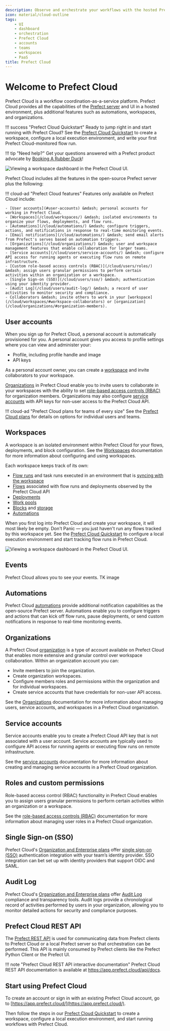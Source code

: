 ```yaml
---
description: Observe and orchestrate your workflows with the hosted Prefect Cloud platform.
icon: material/cloud-outline
tags:
    - UI
    - dashboard
    - orchestration
    - Prefect Cloud
    - accounts
    - teams
    - workspaces
    - PaaS
title: Prefect Cloud
---
```


# Welcome to Prefect Cloud <span class="badge cloud"></span>

Prefect Cloud is a workflow coordination-as-a-service platform. Prefect Cloud provides all the capabilities of the [Prefect server](/tutorial/orchestration/#running-the-prefect-server) and UI in a hosted environment, plus additional features such as automations, workspaces, and organizations.

!!! success "Prefect Cloud Quickstart"
    Ready to jump right in and start running with Prefect Cloud? See the [Prefect Cloud Quickstart](/cloud/cloud-quickstart/) to create a workspace, configure a local execution environment, and write your first Prefect Cloud-monitored flow run.

!!! tip "Need help?"
    Get your questions answered with a Prefect product advocate by [Booking A Rubber Duck](https://calendly.com/prefect-experts/prefect-product-advocates?utm_campaign=prefect_docs_cloud&utm_content=prefect_docs&utm_medium=docs&utm_source=dpcs)!

![Viewing a workspace dashboard in the Prefect Cloud UI.](/img/ui/cloud-workspace-dashboard.png)

Prefect Cloud includes all the features in the open-source Prefect server plus the following:

!!! cloud-ad "Prefect Cloud features"
    Features only available on Prefect Cloud include:

    - [User accounts](#user-accounts) &mdash; personal accounts for working in Prefect Cloud. 
    - [Workspaces](/cloud/workspaces/) &mdash; isolated environments to organize your flows, deployments, and flow runs.
    - [Automations](/cloud/automations/) &mdash; configure triggers, actions, and notifications in response to real-time monitoring events.
    - [Email notifications](/cloud/automations/) &mdash; send email alerts from Prefect's serves based on automation triggers.
    - [Organizations](/cloud/organizations/) &mdash; user and workspace management features that enable collaboration for larger teams.
    - [Service accounts](/cloud/users/service-accounts/) &mdash; configure API access for running agents or executing flow runs on remote infrastructure.
    - [Custom role-based access controls (RBAC)](/cloud/users/roles/) &mdash; assign users granular permissions to perform certain activities within an organization or a workspace.
    - [Single Sign-on (SSO)](/cloud/users/sso/) &mdash; authentication using your identity provider.
    - [Audit Log](/cloud/users/audit-log/) &mdash; a record of user activities to monitor security and compliance.
    - Collaborators &mdash; invite others to work in your [workspace](/cloud/workspaces/#workspace-collaborators) or [organization](/cloud/organizations/#organization-members).

## User accounts

When you sign up for Prefect Cloud, a personal account is automatically provisioned for you. A personal account gives you access to profile settings where you can view and administer your: 

- Profile, including profile handle and image
- API keys

As a personal account owner, you can create a [workspace](#workspaces) and invite collaborators to your workspace. 

[Organizations](#organizations) in Prefect Cloud enable you to invite users to collaborate in your workspaces with the ability to set [role-based access controls (RBAC)](#roles-and-custom-permissions) for organization members. Organizations may also configure [service accounts](#service-accounts) with API keys for non-user access to the Prefect Cloud API.

!!! cloud-ad "Prefect Cloud plans for teams of every size"
    See the [Prefect Cloud plans](https://www.prefect.io/pricing/) for details on options for individual users and teams.

## Workspaces

A workspace is an isolated environment within Prefect Cloud for your flows, deployments, and block configuration. See the [Workspaces](/cloud/workspaces/) documentation for more information about configuring and using workspaces.

Each workspace keeps track of its own:

- [Flow runs](/concepts/flows/) and task runs executed in an environment that is [syncing with the workspace](/cloud/#workspaces)
- [Flows](/concepts/flows/) associated with flow runs and deployments observed by the Prefect Cloud API
- [Deployments](/concepts/deployments/)
- [Work pools](/concepts/work-pools/)
- [Blocks](/concepts/blocks/) and [storage](/concepts/storage/)
- [Automations](/cloud/automations/)

When you first log into Prefect Cloud and create your workspace, it will most likely be empty. Don't Panic &mdash; you just haven't run any flows tracked by this workspace yet. See the [Prefect Cloud Quickstart](/cloud/cloud-quickstart/) to configure a local execution environment and start tracking flow runs in Prefect Cloud. 

![Viewing a workspace dashboard in the Prefect Cloud UI.](/img/ui/cloud-new-workspace.png)

## Events

Prefect Cloud allows you to see your events. TK image 


## Automations

Prefect Cloud [automations](/cloud/automations/) provide additional notification capabilities as the open-source Prefect server. Automations enable you to configure triggers and actions that can kick off flow runs, pause deployments, or send custom notifications in response to real-time monitoring events. 

## Organizations <span class="badge orgs"></span>

A Prefect Cloud [organization](/cloud/organizations/) is a type of account available on Prefect Cloud that enables more extensive and granular control over workspace collaboration. Within an organization account you can:

- Invite members to join the organization.
- Create organization workspaces.
- Configure members roles and permissions within the organization and for individual workspaces.
- Create service accounts that have credentials for non-user API access.

See the [Organizations](/cloud/organizations/) documentation for more information about managing users, service accounts, and workspaces in a Prefect Cloud organization.

## Service accounts <span class="badge orgs"></span>

Service accounts enable you to create a Prefect Cloud API key that is not associated with a user account. Service accounts are typically used to configure API access for running agents or executing flow runs on remote infrastructure. 

See the [service accounts](/cloud/users/service-accounts/) documentation for more information about creating and managing service accounts in a Prefect Cloud organization.

## Roles and custom permissions <span class="badge orgs"></span>

Role-based access control (RBAC) functionality in Prefect Cloud enables you to assign users granular permissions to perform certain activities within an organization or a workspace.

See the [role-based access controls (RBAC)](../cloud/users/roles/) documentation for more information about managing user roles in a Prefect Cloud organization.

## Single Sign-on (SSO) <span class="badge orgs"></span> <span class="badge enterprise"></span>

Prefect Cloud's [Organization and Enterprise plans](https://www.prefect.io/pricing) offer [single sign-on (SSO)](/cloud/users/sso/) authentication integration with your team’s identity provider. SSO integration can bet set up with identity providers that support OIDC and SAML.

## Audit Log <span class="badge orgs"></span> <span class="badge enterprise"></span>

Prefect Cloud's [Organization and Enterprise plans](https://www.prefect.io/pricing) offer [Audit Log](/cloud/users/audit-log/) compliance and transparency tools. Audit logs provide a chronological record of activities performed by users in your organization, allowing you to monitor detailed actions for security and compliance purposes. 

## Prefect Cloud REST API

The [Prefect REST API](/api-ref/rest-api/) is used for communicating data from Prefect clients to Prefect Cloud or a local Prefect server so that orchestration can be performed. This API is mainly consumed by Prefect clients like the Prefect Python Client or the Prefect UI.

!!! note "Prefect Cloud REST API interactive documentation"
    Prefect Cloud REST API documentation is available at <a href="https://app.prefect.cloud/api/docs" target="_blank">https://app.prefect.cloud/api/docs</a>.


## Start using Prefect Cloud

To create an account or sign in with an existing Prefect Cloud account, go to [https://app.prefect.cloud/](https://app.prefect.cloud/).

Then follow the steps in our [Prefect Cloud Quickstart](/ui/cloud-quickstart/) to create a workspace, configure a local execution environment, and start running workflows with Prefect Cloud.
